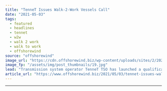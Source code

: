 ```yaml
---
title: "TenneT Issues Walk-2-Work Vessels Call"
date: "2021-05-03"
tags: 
  - featured
  - headlines
  - tennet
  - w2w
  - walk 2 work
  - walk to work
  - offshorewind
source: "offshorewind"
image_url: "https://cdn.offshorewind.biz/wp-content/uploads/sites/2/2021/04/30115503/TenneT-Seeks-Walk-2-Work-Vessels.jpg"
image_fp: "/assets/img/post_thumbnails/19.jpg"
lead: "Transmission system operator TenneT TSO has launched a qualification system for the provision of"
article_url: "https://www.offshorewind.biz/2021/05/03/tennet-issues-walk-2-work-vessels-call/"
---
```


---
